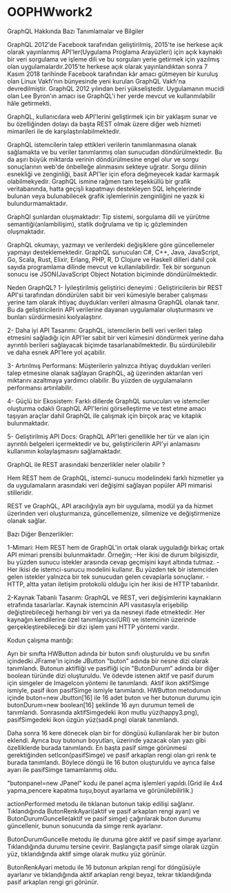 # OOPHWwork2
GraphQL Hakkında Bazı Tanımlamalar ve Bilgiler

GraphQL 2012'de Facebook tarafından geliştirilmiş, 2015'te ise herkese açık olarak yayınlanmış API'ler(Uygulama Proglama Arayüzleri) için açık kaynaklı bir veri sorgulama ve işleme dili ve bu sorguları yerie getirmek için yazılmış olan uygulamalardır.2015'te herkese açık olarak yayınlandıktan sonra 7 Kasım 2018 tarihinde Facebook tarafından kâr amacı gütmeyen bir kuruluş olan Linux Vakfı'nın bünyesinde yeni kurulan GraphQL Vakfı'na  devredilmiştir. GraphQL 2012 yılından beri yükseliştedir. Uygulamanın mucidi olan Lee Byron'ın amacı ise GraphQL'i her yerde mevcut ve kullanmılabilir hâle getirmekti. 

GraphQL, kullanıcılara web API'lerini geliştirmek için bir yaklaşım sunar ve bu özelliğinden dolayı da başta REST olmak üzere diğer web hizmeti mimarileri ile de karşılaştırılabilmektedir.

GraphQL istemcilerin talep ettikleri verilerin tanımlanmasına olanak sağlamakta ve bu veriler
tanımlanmış olan sunucudan döndürülmektedir. Bu da aşırı büyük miktarda verinin döndürülmesine engel olur ve sorgu sonuçlarının web'de önbelleğe alınmasını sekteye uğratır.
Sorgu dilinin esnekliği ve zenginliği, basit API'ler için efora değmeyecek kadar karmaşık olabilmekyedir. GraphQL ismine rağmen tam teşekküllü bir grafik veritabanında, hatta geçişli kapatmayı destekleyen SQL lehçelerinde bulunan veya bulunabilecek grafik işlemlerinin zenginliğini ne yazık ki bulundurmamaktadır. 

GraphQl şunlardan oluşmaktadır:
    Tip sistemi, sorgulama dili ve yürütme semantiği(anlambilişim), statik doğrulama ve tip iç gözleminden oluşmaktadır.

GraphQL okumayı, yazmayı ve verilerdeki değişiklere göre güncellemeler yapmayı desteklemektedir.
GraphQL sunucuları C#, C++, Java, JavaScript, Go, Scala, Rust, Elixir, Erlang, PHP, R, D Clojure ve Haskell dilleri dahil çok sayıda programlama dilinde mevcut ve kullanılabilirdir.
Tek bir sorgunun sonucu ise JSON(JavaScript Object Notation biçiminde döndürülmektedir.


Neden GraphQL?
1- İyileştirilmiş geliştirici deneyimi : Geliştiricilerin bir REST API'si tarafından döndürülen sabit bir veri kümesiyle beraber çalışması yerine tam olarak ihtiyaç duydukları verileri almasına GraphQL olanak tanır. Bu da geliştiricilerin API verilerine dayanan uygulamalar oluşturmasını ve bunları sürdürmesini kıolyalaştırır.

2-  Daha iyi API Tasarımı: GraphQL, istemcilerin belli veri verileri talep etmesini sağladığı için API'ler sabit bir veri kümesini döndürmek yerine daha ayrıntılı berileri sağlayacak biçimde tasarlanabilmektedir. Bu sürdürülebilir ve daha esnek API'lere yol açabilir.

3- Artırılmış Performans: Müşterilerin yalnızca ihtiyaç duydukları verileri talep etmesine olanak sağlayan GraphQL, ağ üzerinden aktarılan veri miktarını azaltmaya yardımcı olabilir. Bu yüzden de uygulamaların performansı artırılabilir.

4- Güçlü bir Ekosistem: Farklı dillerde GraphQL sunucuları ve istemciler oluşturma odaklı GraphQL API'lerini görselleştirme ve test etme amacı taşıyan araçlar dahil GraphQL ile çalışmak için birçok araç ve kitaplık bulunmaktadır.

5- Geliştirilmiş API Docs: GraphQL API'leri genellikle her tür ve alan için ayrıntılı belgeleri içermektedir ve bu, geliştiricilerin API'yi anlamasını kullanımın kolaylaşmasını sağlamaktadır.

GraphQL ile REST arasındaki benzerlikler neler olabilir ?

Hem REST hem de GraphQL, istemci-sunucu modelindeki farklı hizmetler ya da uygulamaların arasındaki veri değişimi sağlayan popüler API mimarisi stilleridir.

REST ve GraphQL, API aracılığıyla ayrı bir uygulama, modül ya da hizmet üzerinden veri oluşturmanıza, güncellemenize, silmenize ve değiştirmenize olanak sağlar.

Bazı Diğer Benzerlikler:

1-Mimari: Hem REST hem de GraphQL'in ortak olarak uyguladığı birkaç ortak API mimari prensibi bulunmaktadır. Örneğin;
-Her ikisi de durum bilgisizdir, bu yüzden sunucu istekler arasında cevap geçmişini kayıt altında tutmaz.
-Her ikisi de istemci-sunucu modelini kullanır. Bu yüzden tek bir istemciden gelen istekler yalnızca bir tek sunucudan gelen cevaplarla sonuçlanır.
-HTTP, altta yatan iletişim protokolü olduğu için her ikisi de HTTP tabanlıdır.

2-Kaynak Tabanlı Tasarım: GraphQL ve REST, veri değişimlerini kaynakların etrafında tasarlarlar. Kaynak istemcinin API vasıtasıyla erişebilip değiştirebileceği herhangi bir veri ya da nesneyi ifade etmektedir. Her kaynağın kendilerine özel tanımlayıcısı(URI) ve istemcinin üzerinde gerçekleştirebileceği bir dizi işlem yani HTTP yöntemi vardır.



Kodun çalışma mantığı:

Ayrı bir sınıfta HWButton adında bir buton sınıfı oluşturuldu ve bu sınıfın içindedki JFrame'in içinde JButton "buton" adında bir nesne dizi olarak tanımlandı. Butonun aktifliği ve pasifliği için "ButonDurum" adında bir diğer boolean türünde dizi oluşturuldu. Ve ödevde istenen aktif ve pasif durum için simgeler de ImageIcon yöntemi ile tanımlandı. Aktif ikon aktifSimge ismiyle, pasif ikon pasifSimge ismiyle tanımlandı. HWButton metodunun içinde buton=new Jbutton[16] ile 16 adet buton ve her butonun durumu için butonDurum=new boolean[16] şeklinde 16 ayrı durumun temeli de tanımlandı.
Sonrasında aktifSimgedeki ikon mutlu yüz(happy3.png), pasifSimgedeki ikon üzgün yüz(sad4.png) olarak tanımlandı.

Daha sonra 16 kere dönecek olan bir for döngüsü kullanılarak her bir buton eklendi. Ayrıca buy butonun boyutları, üzerinde yazacak olan yazı gibi özelliklerde burada tanımlandı. En başta pasif simge görünmesi gerektiğinden setIcon(pasifSimge) ve pasif arkaplan rengi olan gri renk te burada tanımlandı. Böylece döngü ile 16 buton oluşturuldu ve ayrıca false ayarı ile pasifSimge tamamlanmış oldu.

"butonpanel=new JPanel" kodu ile panel açma işlemleri yapıldı.(Grid ile 4x4 yapma,pencere kapatma tuşu,boyut ayarlama ve görünülebilirlik.)

actionPerformed metodu ile tıklanan butonun takip edilişi sağlanır. Tıklandığında ButonRenkAyari(aktif ve pasif arkaplan rengi ayarı) ve ButonDurumGuncelle(aktif ve pasif simge) çağırılarak buton durumu güncellenir, bunun sonucunda da simge renk ayarlanır.

ButonDurumGuncelle metodu ile duruma göre aktif ve pasif simge ayarlanır. Tıklandığında durumu tersine çevirir. Başlangıçta pasif simge olarak üzgün yüz, tıklandığında aktif simge olarak mutku yüz görünür.

ButonRenkAyari metodu ile 16 butonun arkplan rengi for döngüsüyle ayarlanır ve tıklandığında aktif arkaplan rengi beyaz, tekrar tıklandığında pasif arkaplan rengi gri görünür.
